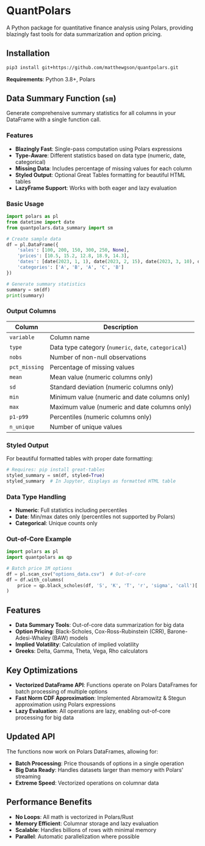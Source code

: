 # QuantPolars

A Python package for quantitative finance analysis using Polars, providing blazingly fast tools for data summarization and option pricing.

## Installation

```bash
pip3 install git+https://github.com/matthewgson/quantpolars.git
```

**Requirements**: Python 3.8+, Polars


## Data Summary Function (`sm`)

Generate comprehensive summary statistics for all columns in your DataFrame with a single function call.

### Features

- **Blazingly Fast**: Single-pass computation using Polars expressions
- **Type-Aware**: Different statistics based on data type (numeric, date, categorical)
- **Missing Data**: Includes percentage of missing values for each column
- **Styled Output**: Optional Great Tables formatting for beautiful HTML tables
- **LazyFrame Support**: Works with both eager and lazy evaluation

### Basic Usage

```python
import polars as pl
from datetime import date
from quantpolars.data_summary import sm

# Create sample data
df = pl.DataFrame({
    'sales': [100, 200, 150, 300, 250, None],
    'prices': [10.5, 15.2, 12.8, 18.9, 14.3],
    'dates': [date(2023, 1, 1), date(2023, 2, 15), date(2023, 3, 10), date(2023, 4, 5), date(2023, 5, 20)],
    'categories': ['A', 'B', 'A', 'C', 'B']
})

# Generate summary statistics
summary = sm(df)
print(summary)
```

### Output Columns

| Column | Description |
|--------|-------------|
| `variable` | Column name |
| `type` | Data type category (`numeric`, `date`, `categorical`) |
| `nobs` | Number of non-null observations |
| `pct_missing` | Percentage of missing values |
| `mean` | Mean value (numeric columns only) |
| `sd` | Standard deviation (numeric columns only) |
| `min` | Minimum value (numeric and date columns only) |
| `max` | Maximum value (numeric and date columns only) |
| `p1-p99` | Percentiles (numeric columns only) |
| `n_unique` | Number of unique values |

### Styled Output

For beautiful formatted tables with proper date formatting:

```python
# Requires: pip install great-tables
styled_summary = sm(df, styled=True)
styled_summary  # In Jupyter, displays as formatted HTML table
```

### Data Type Handling

- **Numeric**: Full statistics including percentiles
- **Date**: Min/max dates only (percentiles not supported by Polars)
- **Categorical**: Unique counts only

### Out-of-Core Example

```python
import polars as pl
import quantpolars as qp

# Batch price 1M options
df = pl.scan_csv("options_data.csv")  # Out-of-core
df = df.with_columns(
    price = qp.black_scholes(df, 'S', 'K', 'T', 'r', 'sigma', 'call')['price']
)
```

## Features

- **Data Summary Tools**: Out-of-core data summarization for big data
- **Option Pricing**: Black-Scholes, Cox-Ross-Rubinstein (CRR), Barone-Adesi-Whaley (BAW) models
- **Implied Volatility**: Calculation of implied volatility
- **Greeks**: Delta, Gamma, Theta, Vega, Rho calculators

## Key Optimizations

- **Vectorized DataFrame API**: Functions operate on Polars DataFrames for batch processing of multiple options
- **Fast Norm CDF Approximation**: Implemented Abramowitz & Stegun approximation using Polars expressions
- **Lazy Evaluation**: All operations are lazy, enabling out-of-core processing for big data

## Updated API

The functions now work on Polars DataFrames, allowing for:
- **Batch Processing**: Price thousands of options in a single operation
- **Big Data Ready**: Handles datasets larger than memory with Polars' streaming
- **Extreme Speed**: Vectorized operations on columnar data

## Performance Benefits

- **No Loops**: All math is vectorized in Polars/Rust
- **Memory Efficient**: Columnar storage and lazy evaluation
- **Scalable**: Handles billions of rows with minimal memory
- **Parallel**: Automatic parallelization where possible
